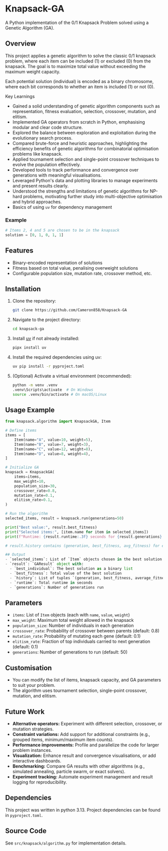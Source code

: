 # Knapsack-GA

A Python implementation of the 0/1 Knapsack Problem solved using a Genetic Algorithm (GA).

## Overview

This project applies a genetic algorithm to solve the classic 0/1 knapsack problem, where each item can be included (1) or excluded (0) from the knapsack. The goal is to maximize total value without exceeding the maximum weight capacity.

Each potential solution (individual) is encoded as a binary chromosome, where each bit corresponds to whether an item is included (1) or not (0).

Key Learnings
- Gained a solid understanding of genetic algorithm components such as representation, fitness evaluation, selection, crossover, mutation, and elitism.
- Implemented GA operators from scratch in Python, emphasising modular and clear code structure.
- Explored the balance between exploration and exploitation during the evolutionary search process.
- Compared brute-force and heuristic approaches, highlighting the efficiency benefits of genetic algorithms for combinatorial optimisation problems like knapsack.
- Applied tournament selection and single-point crossover techniques to evolve the population effectively.
- Developed tools to track performance and convergence over generations with meaningful visualisations.
- Leveraged Python's data and plotting libraries to manage experiments and present results clearly.
- Understood the strengths and limitations of genetic algorithms for NP-hard problems, motivating further study into multi-objective optimisation and hybrid approaches.
- Basics of using `uv` for dependency management

### Example
```python
# Items 2, 4 and 5 are chosen to be in the knapsack
solution = [0, 1, 0, 1, 1]
```

## Features
- Binary-encoded representation of solutions
- Fitness based on total value, penalising overweight solutions
- Configurable population size, mutation rate, crossover method, etc.

## Installation

1. Clone the repository:
    ```bash
    git clone https://github.com/Cameron858/Knapsack-GA
    ```

2. Navigate to the project directory:
    ```bash
    cd knapsack-ga
    ```

3. Install [uv](https://github.com/astral-sh/uv) if not already installed:
    ```bash
    pipx install uv
    ```

4. Install the required dependencies using uv:
    ```bash
    uv pip install -r pyproject.toml
    ```

5. (Optional) Activate a virtual environment (recommended):
    ```bash
    python -m venv .venv
    .venv\Scripts\activate  # On Windows
    source .venv/bin/activate # On macOS/Linux
    ```

## Usage Example

```python
from knapsack.algorithm import KnapsackGA, Item

# Define items
items = [
    Item(name="A", value=10, weight=5),
    Item(name="B", value=7, weight=3),
    Item(name="C", value=12, weight=8),
    Item(name="D", value=8, weight=4),
]

# Initialize GA
knapsack = KnapsackGA(
    items=items,
    max_weight=10,
    population_size=30,
    crossover_rate=0.8,
    mutation_rate=0.1,
    elitism_rate=0.1,
)

# Run the algorithm
selected_items, result = knapsack.run(generations=50)

print("Best value:", result.best_fitness)
print("Selected items:", [item.name for item in selected_items])
print(f"Runtime: {result.runtime:.3f} seconds for {result.generations} generations")

# result.history contains (generation, best_fitness, avg_fitness) for each generation

## Output
- `selected_items`: List of `Item` objects chosen in the best solution
- `result`: `GAResult` object with:
  - `best_individual`: The best solution as a binary list
  - `best_fitness`: Total value of the best solution
  - `history`: List of tuples `(generation, best_fitness, average_fitness)` for each generation
  - `runtime`: Total runtime in seconds
  - `generations`: Number of generations run
```

## Parameters
- `items`: List of `Item` objects (each with `name`, `value`, `weight`)
- `max_weight`: Maximum total weight allowed in the knapsack
- `population_size`: Number of individuals in each generation
- `crossover_rate`: Probability of crossover between parents (default: 0.8)
- `mutation_rate`: Probability of mutating each gene (default: 0.1)
- `elitism_rate`: Fraction of top individuals carried to next generation (default: 0.1)
- `generations`: Number of generations to run (default: 50)

## Customisation
- You can modify the list of items, knapsack capacity, and GA parameters to suit your problem.
- The algorithm uses tournament selection, single-point crossover, mutation, and elitism.

## Future Work
- **Alternative operators:** Experiment with different selection, crossover, or mutation strategies.
- **Constraint variations:** Add support for additional constraints (e.g., grouped items, minimum/maximum item counts).
- **Performance improvements:** Profile and parallelize the code for larger problem instances.
- **Visualization:** Enhance result and convergence visualisations, or add interactive dashboards.
- **Benchmarking:** Compare GA results with other algorithms (e.g., simulated annealing, particle swarm, or exact solvers).
- **Experiment tracking:** Automate experiment management and result logging for reproducibility.

## Dependencies

This project was written in python 3.13. Project dependencies can be found in `pyproject.toml`.

## Source Code
See `src/knapsack/algorithm.py` for implementation details.